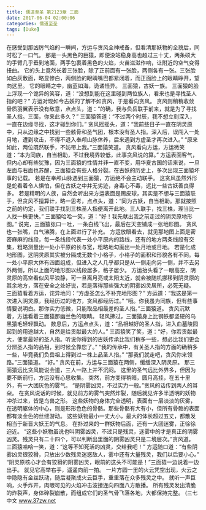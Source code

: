 ```yaml
---
title: 儒道至圣 第2123章 三面
date: 2017-06-04 02:00:06
categories: 儒道至圣
tags: [Duke]
---
```


在感受到那凶厉气焰的一瞬间，方运与贪风全神戒备，但看清那妖物的全貌后，同时松了一口气。
那是一头黑色的巨猿，即便没站稳身高也超过三十丈，两条硕大的手臂几乎垂到地面，两手包裹着黑色的火焰，火苗滋滋作响，让附近的空气变得扭曲。
它的头上竟然长着三张脸，除了正前面有一张脸，两侧各有一张。三张脸如白灰敷面，略显惨白，两侧脸的眼睛嘴巴都紧闭着，而正面脸上的眼睛睁开，望向这里。
它的眼睛之中，幽蓝如海，诡谲怪异。
三面猿，古妖一族。
三面猿的脸上浮现一个诡异的笑容，道：“没想到能在这里碰到两位族人，看来也是寻找圣人指的吧？”
方运对现如今古妖的了解不如贪风，于是看向贪风。
贪风则稍稍收敛骨质羽翼表示没有敌意，点点头，道：“的确，我与负岳联手前来，就是为了寻找圣人指。三面，你来此多久？”
三面猿答道：“不过两个时辰，我不想立刻深入，一直在边缘寻找，这才碰到你们。”
贪风摇摇头，道：“我前些日子一直在阴灵原中，只从边缘之中找到一些骸骨和圣气团，根本没有圣人指。深入后，误闯入一处月地，遭到攻击，不得不退入奉颅山脉休养，后来遇到方虚圣才再次进入。”
“原来如此，两位既然联手，不妨带上我。”三面猿笑道。
贪风看向方运，方运微笑道：“本为同族，自当相助，不过我境界较低，此事贪风说的算。”
方运表面客气，但内心却有些犹豫，因为三面猿的性情并非一直不变，用华夏古国的话来说，一旦左面与右面也苏醒，三面猿会有些人格分裂。在古妖的历史上，多次出现三面猿坏事的记载。
若是在奉颅山脉遇到三面猿，方运绝不会主动联手。
这贪风虽然外形是蛇看着令人惧怕，但在古妖之中并无劣迹，身毒心不毒，远比一些古妖善良得多。
若是精明的人族，自然会听出来方运表面是踢皮球，其实是不想与三面猿联手，但贪风不擅算计，略一思考，点点头，道：“同为古妖，自当相助。那就按照之前的约定，我们联手找到三株圣人指便离开此地。三人联手，找三株，理当比一人找一株更快。”
三面猿哈哈一笑，道：“好！我先献出我之前走过的阴灵原地形图。”
说完，三面猿张口一吐，一条白线飞出，最后在天空铺成一张地形图。
贪风也一张嘴，白气沸腾，在上面进行了补充。
方运放眼看去，就见那地图上面是密密麻麻的线段，每一条线段代表一处小平原内的路线，还有的地方两条线段有交集，粗略测量出一处小平原的长与宽，粗略地勾画出一处月地或日地。
若是化成地形图，这阴灵原其实被分隔成无数个小格子，小格子的面积和形貌各有不同。每一处小平原大体有四面组成，但进入之人几乎都只是从一侧走向另一侧，并不去另外两侧，所以上面的地形图以线段居多，格子居少。
方运抬头看了一眼高空，阴灵原的高空看似风平浪静，可一旦离月亮或太阳太近，就会被随机挪移到阴灵原的其余地方，落在安全之处好说，若是落得那些强大的阴雾凶灵居所，必死无疑。
三面猿看着方运，诧异地问：“方虚圣怎么不补充地形图？”
方运道：“我这是第一次进入阴灵原，我经历过的地方，贪风都经历过。”
“哦。你我虽为同族，但有些事情要说明白。那你实力低微，只能取品相最差的圣人指。”三面猿道。
贪风沉默着，方运看着三面猿那幽兰色的眼睛。
轻风拂过，三面猿身上比钢铁都坚硬的乌黑猿毛轻轻飘动。
数息后，方运点点头，道：“品相越好的圣人指，进入血墓陵园起到的用途越大，自然是给贡献最大的人。”
三面猿笑了笑，道：“好，你若贡献最大，便拿最好的圣人指。听说你得到的古妖传承比我们稍多一些，想必比我们更会分辨圣人指的品相，到时候全靠您了。”
“我的传承中，有关圣人指的方面的确稍多一些，毕竟我们负岳祖上得到过一株上品圣人指。”
“那我们就走吧，贪风你来领路。”三面猿道。
“好。”
贪风在前，方运与三面猿在两侧，缓缓深入阴灵原。
那三面猿远比贪风能说会道，三人一路上并不沉闷。
这里的圣气远比外界多，但因为要不断前行，方运没有心思收集。
突然，前方变得稍暗，圆月高挂，在五十里外，有一大团灰色的雾气。
“是阴雾凶灵，不过实力一般。”贪风的话传到两人的耳朵。
在贪风说话的时候，就见前方的雾气突然炸裂，随后就见许多半透明的妖物冲杀过来，皆是鸟兽之形。
这些妖物的身体完全透明，表面有一层淡淡的灰雾，在透明躯体的中心，则是形形色色的骨骼。那些骨骼有大有小，但所有骨骼的表面都有淡金色的丝缕游动。
这些妖物最小一丈大小，最大的体长超过五丈，都散发相当于新晋大妖王的气息。
在扑过来的一群妖物后面，还有一大团迷雾，正徐徐迫近。
“这些小妖物虽说也叫阴雾凶灵，不过只是残灵，迷雾中的才是真正的阴雾凶灵。残灵只有二十四个，可以判断出里面的阴雾凶灵只是二境层次。”贪风道。
三面猿哈哈一笑，道：“这等不知死活的凶灵，交给我吧！”
方运随口道：“有些阴雾凶灵很狡猾，只放出少数残灵迷惑敌人，雾中还有大量残灵，我们以后要小心。”
“阴灵原核心才会有狡猾的阴雾凶灵，眼前的这头不可能是！”三面猿一边说着一边出手。
就见它高举右手，遥遥向前一拍。
一片方圆一里的火云凭空出现，火云之中隐隐有金丝跃动，随后凝聚成火云巨手，重重落在众多残灵之中。
就听一声巨响，火手炸开，肉眼可见的火焰冲击波接连向四面八方散播。
所有残灵发出清脆的炸裂声，身体碎裂崩散，而组成它们的圣气骨飞落各地，大都保持完整。
(三七中文 www.37zw.net